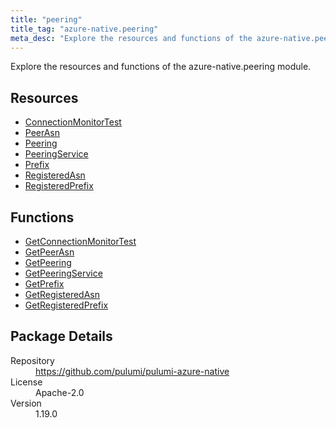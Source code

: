```yaml
---
title: "peering"
title_tag: "azure-native.peering"
meta_desc: "Explore the resources and functions of the azure-native.peering module."
---
```


<!-- WARNING: this file was generated by Pulumi Docs Generator. -->
<!-- Do not edit by hand unless you're certain you know what you are doing! -->

Explore the resources and functions of the azure-native.peering module.

<h2 id="resources">Resources</h2>
<ul class="api">
    <li><a href="connectionmonitortest" title="ConnectionMonitorTest"><span class="symbol resource"></span>ConnectionMonitorTest</a></li>
    <li><a href="peerasn" title="PeerAsn"><span class="symbol resource"></span>PeerAsn</a></li>
    <li><a href="peering" title="Peering"><span class="symbol resource"></span>Peering</a></li>
    <li><a href="peeringservice" title="PeeringService"><span class="symbol resource"></span>PeeringService</a></li>
    <li><a href="prefix" title="Prefix"><span class="symbol resource"></span>Prefix</a></li>
    <li><a href="registeredasn" title="RegisteredAsn"><span class="symbol resource"></span>RegisteredAsn</a></li>
    <li><a href="registeredprefix" title="RegisteredPrefix"><span class="symbol resource"></span>RegisteredPrefix</a></li>
</ul>

<h2 id="functions">Functions</h2>
<ul class="api">
    <li><a href="getconnectionmonitortest" title="GetConnectionMonitorTest"><span class="symbol function"></span>GetConnectionMonitorTest</a></li>
    <li><a href="getpeerasn" title="GetPeerAsn"><span class="symbol function"></span>GetPeerAsn</a></li>
    <li><a href="getpeering" title="GetPeering"><span class="symbol function"></span>GetPeering</a></li>
    <li><a href="getpeeringservice" title="GetPeeringService"><span class="symbol function"></span>GetPeeringService</a></li>
    <li><a href="getprefix" title="GetPrefix"><span class="symbol function"></span>GetPrefix</a></li>
    <li><a href="getregisteredasn" title="GetRegisteredAsn"><span class="symbol function"></span>GetRegisteredAsn</a></li>
    <li><a href="getregisteredprefix" title="GetRegisteredPrefix"><span class="symbol function"></span>GetRegisteredPrefix</a></li>
</ul>

<h2 id="package-details">Package Details</h2>
<dl class="package-details">
	<dt>Repository</dt>
	<dd><a href="https://github.com/pulumi/pulumi-azure-native">https://github.com/pulumi/pulumi-azure-native</a></dd>
	<dt>License</dt>
	<dd>Apache-2.0</dd>
	<dt>Version</dt>
	<dd>1.19.0</dd>
</dl>

